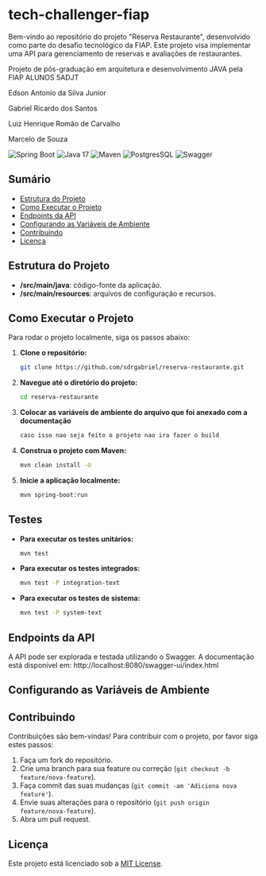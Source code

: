 # tech-challenger-fiap

Bem-vindo ao repositório do projeto "Reserva Restaurante", desenvolvido como parte do desafio tecnológico da FIAP. Este projeto visa implementar uma API para gerenciamento de reservas e avaliações de restaurantes.

Projeto de pós-graduação em arquitetura e desenvolvimento JAVA pela FIAP
ALUNOS 5ADJT

<p>Edson Antonio da Silva Junior</p>
<p>Gabriel Ricardo dos Santos</p>
<p>Luiz Henrique Romão de Carvalho</p>
<p>Marcelo de Souza</p>

![Spring Boot](https://img.shields.io/badge/Spring%20Boot-3.3.5-brightgreen?style=flat&logo=spring&logoColor=white)
![Java 17](https://img.shields.io/badge/Java-17-blue?style=flat&logo=java&logoColor=white)
![Maven](https://img.shields.io/badge/Maven-3.3.2-orange?style=flat&logo=apachemaven&logoColor=white)
![PostgresSQL](https://img.shields.io/badge/PostgresSQL-17.1-blue?style=flat&logo=postgresql&logoColor=white)
![Swagger](https://img.shields.io/badge/Swagger-3.0-brightgreen?style=flat&logo=swagger&logoColor=white)

## Sumário

- [Estrutura do Projeto](#estrutura-do-projeto)
- [Como Executar o Projeto](#como-executar-o-projeto)
- [Endpoints da API](#endpoints-da-api)
- [Configurando as Variáveis de Ambiente](#configurando-as-variáveis-de-ambiente)
- [Contribuindo](#contribuindo)
- [Licença](#licença)

## Estrutura do Projeto

- **/src/main/java**: código-fonte da aplicação.
- **/src/main/resources**: arquivos de configuração e recursos.

## Como Executar o Projeto

Para rodar o projeto localmente, siga os passos abaixo:

1. **Clone o repositório:**

    ```bash
    git clone https://github.com/sdrgabriel/reserva-restaurante.git
    ```

2. **Navegue até o diretório do projeto:**

    ```bash
    cd reserva-restaurante
    ```

3. **Colocar as variáveis de ambiente do arquivo que foi anexado com a documentação**
   ```bash
   caso isso nao seja feito o projeto nao ira fazer o build
    ```
4. **Construa o projeto com Maven:**

    ```bash
    mvn clean install -U
    ```

5. **Inicie a aplicação localmente:**

    ```bash
    mvn spring-boot:run
    ```
## Testes
- **Para executar os testes unitários:**

   ```bash
   mvn test
   ```

- **Para executar os testes integrados:**

   ```bash
   mvn test -P integration-text
   ```

- **Para executar os testes de sistema:**

   ```bash
   mvn test -P system-text
   ```
  
## Endpoints da API

A API pode ser explorada e testada utilizando o Swagger. A documentação está disponível em:
http://localhost:8080/swagger-ui/index.html

## Configurando as Variáveis de Ambiente

## Contribuindo

Contribuições são bem-vindas! Para contribuir com o projeto, por favor siga estes passos:

1. Faça um fork do repositório.
2. Crie uma branch para sua feature ou correção (`git checkout -b feature/nova-feature`).
3. Faça commit das suas mudanças (`git commit -am 'Adiciona nova feature'`).
4. Envie suas alterações para o repositório (`git push origin feature/nova-feature`).
5. Abra um pull request.

## Licença

Este projeto está licenciado sob a [MIT License](LICENSE).